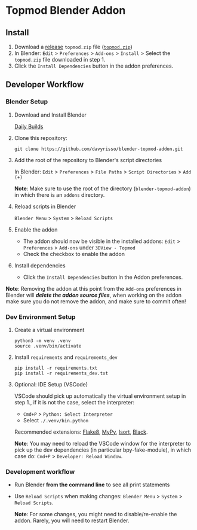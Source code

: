 # Topmod Blender Addon

## Install

1. Download a [release](https://github.com/davyrisso/blender-topmod-addon/tags) `topmod.zip` file ([`topmod.zip`](https://github.com/davyrisso/blender-topmod-addon/releases/download/v0.1.0-alpha/topmod.zip))
2. In Blender: `Edit` > `Preferences` > `Add-ons` > `Install` > Select the `topmod.zip` file downloaded in step 1.
3. Click the `Install Dependencies` button in the addon preferences.

## Developer Workflow

### Blender Setup

1. Download and Install Blender

   [Daily Builds](https://builder.blender.org/download/daily/)

2. Clone this repository:

   `git clone https://github.com/davyrisso/blender-topmod-addon.git`

3. Add the root of the repository to Blender's script directories

   In Blender: `Edit` > `Preferences` > `File Paths` > `Script Directories` > `Add (+)`

   **Note**: Make sure to use the root of the directory (`blender-topmod-addon`) in which there is an `addons` directory.

4. Reload scripts in Blender

   `Blender Menu` > `System` > `Reload Scripts`

5. Enable the addon

   - The addon should now be visible in the installed addons: `Edit` > `Preferences` > `Add-ons` under `3DView - Topmod`
   - Check the checkbox to enable the addon

6. Install dependencies

   - Click the `Install Dependencies` button in the Addon preferences.

**Note**: Removing the addon at this point from the `Add-ons` preferences in Blender will _**delete the addon source files**_, when working on the addon make sure you do not remove the addon, and make sure to commit often!

### Dev Environment Setup

1. Create a virtual environment

   ```
   python3 -m venv .venv
   source .venv/bin/activate
   ```

2. Install `requirements` and `requirements_dev`

   ```
   pip install -r requirements.txt
   pip install -r requirements_dev.txt
   ```

3. Optional: IDE Setup (VSCode)

   VSCode should pick up automatically the virtual environment setup in step 1., if it is not the case, select the interpreter:

   - `Cmd+P` > `Python: Select Interpreter`
   - Select `./.venv/bin.python`

   Recommended extensions: [Flake8](https://marketplace.visualstudio.com/items?itemName=ms-python.flake8), [MyPy](https://github.com/microsoft/vscode-mypy), [Isort](https://marketplace.visualstudio.com/items?itemName=ms-python.isort), [Black](https://marketplace.visualstudio.com/items?itemName=ms-python.black-formatter).

   **Note**: You may need to reload the VSCode window for the interpreter to pick up the dev dependencies (in particular bpy-fake-module), in which case do: `Cmd+P` > `Developer: Reload Window`.

### Development workflow

- Run Blender **from the command line** to see all print statements
- Use `Reload Scripts` when making changes: `Blender Menu` > `System` > `Reload Scripts`.

  **Note**: For some changes, you might need to disable/re-enable the addon. Rarely, you will need to restart Blender.
